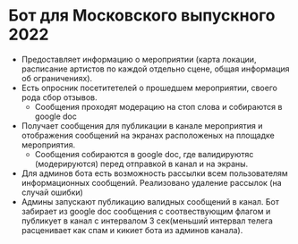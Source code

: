 # Бот для Московского выпускного 2022

- Предоставляет информацию о мероприятии (карта локации, расписание артистов по каждой отдельно сцене, общая информация об ограничениях).
- Есть опросник посетитетелей о прошедшем мероприятии, своего рода сбор отзывов.
  - Сообщения проходят модерацию на стоп слова и собираются в google doc
- Получает сообщения для публикации в канале мероприятия и отображения сообщений на экранах расположеных на площадке мероприятия.
  - Сообщения собираются в google doc, где валидируютяс (модерируются) перед отправкой в канал и на экраны.
- Для админов бота есть возможность рассылки всем пользователям информационных сообщений. Реализовано удаление рассылок (на случай ошибки)
- Админы запускают публикацию валидных сообщений в канал. Бот забирает из google doc сообщения с соотвествующим флагом и публикует в канал с интервалом 3 сек(меньший интервал телега расценивает как спам и кикиет бота из админов канала).
